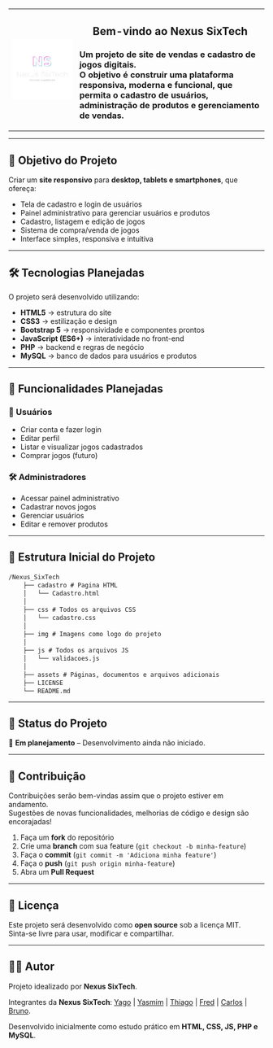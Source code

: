 # 
<table border="0">
  <tr>
    <td>
      <img src="utils/img/imgProject-removebg-preview.png" alt="Logo" width="600"/>
    </td>
    <td>
      <h2 align="center">Bem-vindo ao <strong>Nexus SixTech</strong></h2>
      <h3>
        Um projeto de site de vendas e cadastro de jogos digitais.<br>
        O objetivo é construir uma plataforma responsiva, moderna e funcional, que permita o 
        <strong>cadastro de usuários, administração de produtos e gerenciamento de vendas</strong>.
      </h3>
    </td>
  </tr>
</table>

---

## 🚀 Objetivo do Projeto
Criar um **site responsivo** para **desktop, tablets e smartphones**, que ofereça:
- Tela de cadastro e login de usuários
- Painel administrativo para gerenciar usuários e produtos
- Cadastro, listagem e edição de jogos
- Sistema de compra/venda de jogos
- Interface simples, responsiva e intuitiva

---

## 🛠️ Tecnologias Planejadas
O projeto será desenvolvido utilizando:

- **HTML5** → estrutura do site  
- **CSS3** → estilização e design  
- **Bootstrap 5** → responsividade e componentes prontos  
- **JavaScript (ES6+)** → interatividade no front-end  
- **PHP** → backend e regras de negócio  
- **MySQL** → banco de dados para usuários e produtos  

---

## 📌 Funcionalidades Planejadas
### 👤 Usuários
- Criar conta e fazer login
- Editar perfil
- Listar e visualizar jogos cadastrados
- Comprar jogos (futuro)

### 🛠️ Administradores
- Acessar painel administrativo
- Cadastrar novos jogos
- Gerenciar usuários
- Editar e remover produtos

---

## 🎯 Estrutura Inicial do Projeto
```
/Nexus_SixTech
    ├── cadastro # Pagina HTML
    │   └── Cadastro.html
    │
    ├── css # Todos os arquivos CSS
    │   └── cadastro.css
    │
    ├── img # Imagens como logo do projeto
    │
    ├── js # Todos os arquivos JS
    │   └── validacoes.js
    │
    ├── assets # Páginas, documentos e arquivos adicionais
    ├── LICENSE
    └── README.md

```

---

## 📅 Status do Projeto
🚧 **Em planejamento** – Desenvolvimento ainda não iniciado.

---

## 🤝 Contribuição
Contribuições serão bem-vindas assim que o projeto estiver em andamento.  
Sugestões de novas funcionalidades, melhorias de código e design são encorajadas!  

1. Faça um **fork** do repositório  
2. Crie uma **branch** com sua feature (`git checkout -b minha-feature`)  
3. Faça o **commit** (`git commit -m 'Adiciona minha feature'`)  
4. Faça o **push** (`git push origin minha-feature`)  
5. Abra um **Pull Request**

---

## 📄 Licença
Este projeto será desenvolvido como **open source** sob a licença MIT.  
Sinta-se livre para usar, modificar e compartilhar.

---

## 👨‍💻 Autor
Projeto idealizado por **Nexus SixTech**.

Integrantes da **Nexus SixTech**:
[Yago](https://github.com/tenmenezes) | 
[Yasmim](https://github.com/YasmimMantovani) | 
[Thiago](https://github.com/Thiago-Rock) | 
[Fred](https://github.com/FredWallace) | 
[Carlos](https://github.com/ClaudinoGomes) | 
[Bruno](https://github.com/Bruno-Washington).

Desenvolvido inicialmente como estudo prático em **HTML, CSS, JS, PHP e MySQL**.

